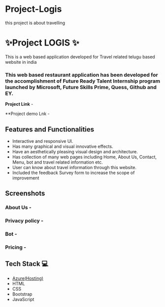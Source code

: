 # Project-Logis
this project is about travelling
# ✨Project LOGIS ✨

This is a web based application developed for Travel related telugu based website in india

### This web based restaurant application has been developed for the accomplishment of Future Ready Talent Internship program launched by Microsoft, Future Skills Prime, Quess, Github and EY.


**Project Link** -

**Project demo Lnk -

## Features and Functionalities 

- Interactive and responsive UI.
- Has many graphical and visual innovative effects.
- Have an aesthetically pleasing visual design and architecture.
- Has collection of many web pages including Home, About Us, Contact, Menu, bot and travel related information etc.
- User can know about travel information through this website.
- Included the feedback Survey form to increase the scope of improvement 

## Screenshots

 



   

### About Us -






### Privacy policy -


### Bot -


### Pricing -



## Tech Stack 💻

- [Azure(Hosting)](https://azure.microsoft.com/en-in/features/azure-portal/)
- HTML
- CSS
- Bootstrap
- JavaScript
